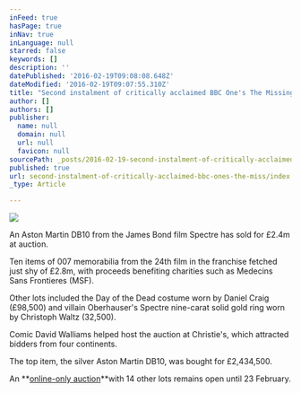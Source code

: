 ```yaml
---
inFeed: true
hasPage: true
inNav: true
inLanguage: null
starred: false
keywords: []
description: ''
datePublished: '2016-02-19T09:08:08.648Z'
dateModified: '2016-02-19T09:07:55.310Z'
title: "Second instalment of critically acclaimed BBC One's The Missing in production"
author: []
authors: []
publisher:
  name: null
  domain: null
  url: null
  favicon: null
sourcePath: _posts/2016-02-19-second-instalment-of-critically-acclaimed-bbc-ones-the-miss.md
published: true
url: second-instalment-of-critically-acclaimed-bbc-ones-the-miss/index.html
_type: Article

---
```

![](https://the-grid-user-content.s3-us-west-2.amazonaws.com/a2187d37-5e55-4329-8c58-ff47a0067719.jpg)

An Aston Martin DB10 from the James Bond film Spectre has sold for £2.4m at auction.

Ten items of 007 memorabilia from the 24th film in the franchise fetched just shy of £2.8m, with proceeds benefiting charities such as Medecins Sans Frontieres (MSF).

Other lots included the Day of the Dead costume worn by Daniel Craig (£98,500) and villain Oberhauser's Spectre nine-carat solid gold ring worn by Christoph Waltz (32,500).

Comic David Walliams helped host the auction at Christie's, which attracted bidders from four continents.

The top item, the silver Aston Martin DB10, was bought for £2,434,500\.

An **[online-only auction][0]**with 14 other lots remains open until 23 February.

[0]: http://www.christies.com/spectreonline